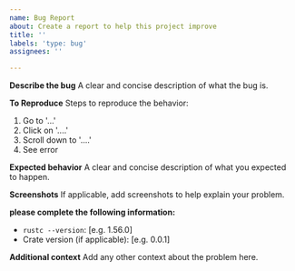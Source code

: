 ```yaml
---
name: Bug Report
about: Create a report to help this project improve
title: ''
labels: 'type: bug'
assignees: ''

---
```


<!--
Ideally, your bug report should be self-contained, that is provide all necessary
information without having to click on links.

You can still still provide links though, for example to more complete CI logs
where an error is shown.
-->

**Describe the bug**
A clear and concise description of what the bug is.

**To Reproduce**
Steps to reproduce the behavior:

1. Go to '...'
2. Click on '....'
3. Scroll down to '....'
4. See error

**Expected behavior**
A clear and concise description of what you expected to happen.

**Screenshots**
If applicable, add screenshots to help explain your problem.

**please complete the following information:**

- `rustc --version`: [e.g. 1.56.0]
- Crate version (if applicable): [e.g. 0.0.1]

**Additional context**
Add any other context about the problem here.
